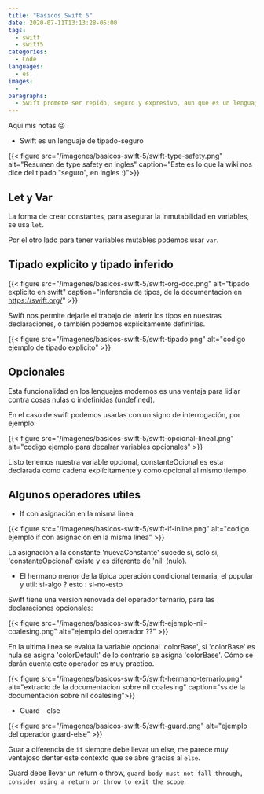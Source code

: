 ```yaml
---
title: "Basicos Swift 5"
date: 2020-07-11T13:13:28-05:00
tags:
  - switf
  - switf5
categories:
  - Code
languages:
  - es
images:
  -
paragraphs:
  - Swift promete ser repido, seguro y expresivo, aun que es un lenguaje de proposito general, es mejor conocido como el lenguaje moderno que debes aprender para desarrollar applicaciones en el ecosistemas de la familia-Manzana.
---
```


Aquí mis notas 😜

- Swift es un lenguaje de tipado-seguro

{{< figure src="/imagenes/basicos-swift-5/swift-type-safety.png" alt="Resumen de type safety en ingles" caption="Este es lo que la wiki nos dice del tipado \"seguro\", en ingles :)">}}

## Let y Var

La forma de crear constantes, para asegurar la inmutabilidad en variables, se usa `let`.

Por el otro lado para tener variables mutables podemos usar `var`.

## Tipado explicito y tipado inferido

{{< figure src="/imagenes/basicos-swift-5/swift-org-doc.png" alt="tipado explicito en swift" caption="Inferencia de tipos, de la documentacion en <https://swift.org/>" >}}

Swift nos permite dejarle el trabajo de inferir los tipos en nuestras declaraciones, o también podemos explícitamente definirlas.

{{< figure src="/imagenes/basicos-swift-5/swift-tipado.png" alt="codigo ejemplo de tipado explicito" >}}

## Opcionales

Esta funcionalidad en los lenguajes modernos es una ventaja para lidiar contra cosas nulas o indefinidas (undefined).

En el caso de swift podemos usarlas con un signo de interrogación, por ejemplo:

{{< figure src="/imagenes/basicos-swift-5/swift-opcional-linea1.png" alt="codigo ejemplo para decalrar variables opcionales" >}}

Listo tenemos nuestra variable opcional, constanteOcional es esta declarada como cadena explícitamente y como opcional al mismo tiempo.

## Algunos operadores utiles

- If con asignación en la misma linea

{{< figure src="/imagenes/basicos-swift-5/swift-if-inline.png" alt="codigo ejemplo if con asignacion en la misma linea" >}}

La asignación a la constante 'nuevaConstante' sucede si, solo si, 'constanteOpcional' existe y es diferente de 'nil' (nulo).

- El hermano menor de la típica operación condicional ternaria, el popular y util: si-algo ? esto : si-no-esto

Swift tiene una version renovada del operador ternario, para las declaraciones opcionales:

{{< figure src="/imagenes/basicos-swift-5/swift-ejemplo-nil-coalesing.png" alt="ejemplo del operador ??" >}}

En la ultima linea se evalúa la variable opcional 'colorBase', si 'colorBase' es nula se asigna 'colorDefault' de lo contrario se asigna 'colorBase'. Cómo se darán cuenta este operador es muy practico.

{{< figure src="/imagenes/basicos-swift-5/swift-hermano-ternario.png" alt="extracto de la documentacion sobre nil coalesing" caption="ss de la documentacion sobre nil coalesing">}}

- Guard - else

{{< figure src="/imagenes/basicos-swift-5/swift-guard.png" alt="ejemplo del operador guard-else" >}}

Guar a diferencia de `if` siempre debe llevar un else, me parece muy ventajoso denter este contexto que se abre gracias al `else`.

Guard debe llevar un return o throw, `guard body must not fall through, consider using a return or throw to exit the scope`.
